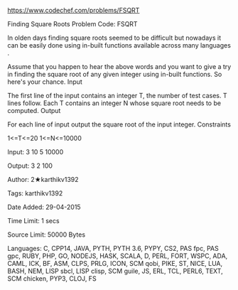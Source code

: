 https://www.codechef.com/problems/FSQRT

Finding Square Roots Problem Code: FSQRT

In olden days finding square roots seemed to be difficult but nowadays it can be easily done using in-built functions available across many languages .

Assume that you happen to hear the above words and you want to give a try in finding the square root of any given integer using in-built functions. So here's your chance.
Input

The first line of the input contains an integer T, the number of test cases. T lines follow. Each T contains an integer N whose square root needs to be computed.
Output

For each line of input output the square root of the input integer.
Constraints

1<=T<=20
1<=N<=10000

Input:
3
10
5
10000

Output:
3
2
100

Author: 2★karthikv1392

Tags: karthikv1392

Date Added: 29-04-2015

Time Limit: 1 secs

Source Limit: 50000 Bytes

Languages: C, CPP14, JAVA, PYTH, PYTH 3.6, PYPY, CS2, PAS fpc, PAS gpc, RUBY, PHP, GO, NODEJS, HASK, SCALA, D, PERL, FORT, WSPC, ADA, CAML, ICK, BF, ASM, CLPS, PRLG, ICON, SCM qobi, PIKE, ST, NICE, LUA, BASH, NEM, LISP sbcl, LISP clisp, SCM guile, JS, ERL, TCL, PERL6, TEXT, SCM chicken, PYP3, CLOJ, FS

